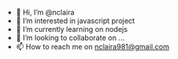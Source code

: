 - 👋 Hi, I’m @nclaira
- 👀 I’m interested in javascript project
- 🌱 I’m currently learning on nodejs
- 💞️ I’m looking to collaborate on ...
- 📫 How to reach me on nclaira981@gmail.com

<!---
nclaira/nclaira is a ✨ special ✨ repository because its `README.md` (this file) appears on your GitHub profile.
You can click the Preview link to take a look at your changes.
--->
